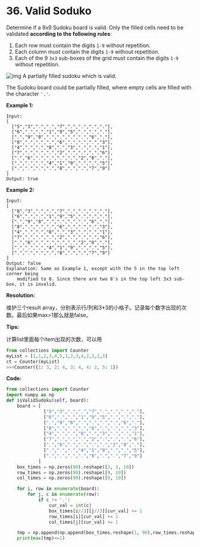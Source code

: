 # 36. Valid Soduko

Determine if a 9x9 Sudoku board is valid. Only the filled cells need to be validated **according to the following rules**:

1. Each row must contain the digits `1-9` without repetition.
2. Each column must contain the digits `1-9` without repetition.
3. Each of the 9 `3x3` sub-boxes of the grid must contain the digits `1-9` without repetition.

![img](https://upload.wikimedia.org/wikipedia/commons/thumb/f/ff/Sudoku-by-L2G-20050714.svg/250px-Sudoku-by-L2G-20050714.svg.png)
A partially filled sudoku which is valid.

The Sudoku board could be partially filled, where empty cells are filled with the character `'.'`.

**Example 1:**

```
Input:
[
  ["5","3",".",".","7",".",".",".","."],
  ["6",".",".","1","9","5",".",".","."],
  [".","9","8",".",".",".",".","6","."],
  ["8",".",".",".","6",".",".",".","3"],
  ["4",".",".","8",".","3",".",".","1"],
  ["7",".",".",".","2",".",".",".","6"],
  [".","6",".",".",".",".","2","8","."],
  [".",".",".","4","1","9",".",".","5"],
  [".",".",".",".","8",".",".","7","9"]
]
Output: true
```

**Example 2:**

```
Input:
[
  ["8","3",".",".","7",".",".",".","."],
  ["6",".",".","1","9","5",".",".","."],
  [".","9","8",".",".",".",".","6","."],
  ["8",".",".",".","6",".",".",".","3"],
  ["4",".",".","8",".","3",".",".","1"],
  ["7",".",".",".","2",".",".",".","6"],
  [".","6",".",".",".",".","2","8","."],
  [".",".",".","4","1","9",".",".","5"],
  [".",".",".",".","8",".",".","7","9"]
]
Output: false
Explanation: Same as Example 1, except with the 5 in the top left corner being 
    modified to 8. Since there are two 8's in the top left 3x3 sub-box, it is invalid.
```



**Resolution:**

维护三个result array，分别表示行/列和3*3的小格子。记录每个数字出现的次数。最后如果max>1那么就是false。

**Tips:**

计算list里面每个item出现的次数，可以用

```python
from collections import Counter
myList = [1,1,2,3,4,5,3,2,3,4,2,1,2,3]
ct = Counter(myList)
>>>Counter({1: 3, 2: 4, 3: 4, 4: 2, 5: 1})
```

**Code:**

```python
from collections import Counter
import numpy as np
def isValidSudoku(self, board):
    board = [
              ["5","3",".",".","7",".",".",".","."],
              ["6",".",".","1","9","5",".",".","."],
              [".","9","8",".",".",".",".","6","."],
              ["8",".",".",".","6",".",".",".","3"],
              ["4",".",".","8",".","3",".",".","1"],
              ["7",".",".",".","2",".",".",".","6"],
              [".","6",".",".",".",".","2","8","."],
              [".",".",".","4","1","9",".",".","5"],
              [".",".",".",".","8",".",".","7","9"]
            ]
    box_times = np.zeros(90).reshape([3, 3, 10])
    row_times = np.zeros(90).reshape([9, 10])
    col_times = np.zeros(90).reshape([9, 10])

    for i, row in enumerate(board):
        for j, c in enumerate(row):
            if c != '.':
                cur_val = int(c)
                box_times[i//3][j//3][cur_val] += 1
                row_times[i][cur_val] += 1
                col_times[j][cur_val] += 1

    tmp = np.append(np.append(box_times.reshape(1, 90),row_times.reshape(1, 90)),col_times.reshape(1, 90))
    print(max(tmp)<=1)
```

